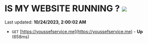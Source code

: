 # IS MY WEBSITE RUNNING ? [![](https://img.shields.io/static/v1?label=Sponsor&message=%E2%9D%A4&logo=GitHub&color=%23fe8e86)](https://github.com/sponsors/<username>)

Last updated: **10/24/2023, 2:00:02 AM**

- `GET` [https://youssefservice.me](https://youssefservice.me) - **Up** (658ms)
